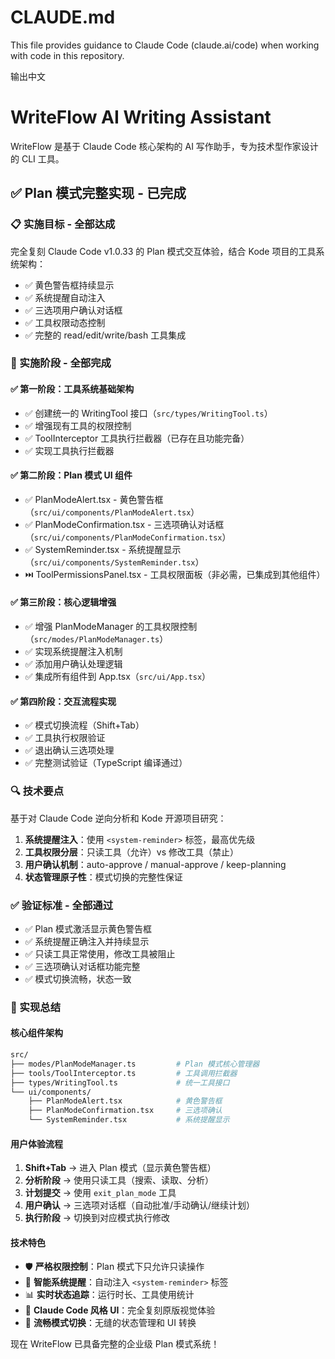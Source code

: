 # CLAUDE.md

This file provides guidance to Claude Code (claude.ai/code) when working with code in this repository.

输出中文

# WriteFlow AI Writing Assistant

WriteFlow 是基于 Claude Code 核心架构的 AI 写作助手，专为技术型作家设计的 CLI 工具。

## ✅ Plan 模式完整实现 - 已完成

### 📋 实施目标 - 全部达成
完全复刻 Claude Code v1.0.33 的 Plan 模式交互体验，结合 Kode 项目的工具系统架构：
- ✅ 黄色警告框持续显示
- ✅ 系统提醒自动注入
- ✅ 三选项用户确认对话框
- ✅ 工具权限动态控制
- ✅ 完整的 read/edit/write/bash 工具集成

### 🚀 实施阶段 - 全部完成

#### ✅ 第一阶段：工具系统基础架构
- ✅ 创建统一的 WritingTool 接口（`src/types/WritingTool.ts`）
- ✅ 增强现有工具的权限控制
- ✅ ToolInterceptor 工具执行拦截器（已存在且功能完备）
- ✅ 实现工具执行拦截器

#### ✅ 第二阶段：Plan 模式 UI 组件
- ✅ PlanModeAlert.tsx - 黄色警告框（`src/ui/components/PlanModeAlert.tsx`）
- ✅ PlanModeConfirmation.tsx - 三选项确认对话框（`src/ui/components/PlanModeConfirmation.tsx`）
- ✅ SystemReminder.tsx - 系统提醒显示（`src/ui/components/SystemReminder.tsx`）
- ⏭️ ToolPermissionsPanel.tsx - 工具权限面板（非必需，已集成到其他组件）

#### ✅ 第三阶段：核心逻辑增强
- ✅ 增强 PlanModeManager 的工具权限控制（`src/modes/PlanModeManager.ts`）
- ✅ 实现系统提醒注入机制
- ✅ 添加用户确认处理逻辑
- ✅ 集成所有组件到 App.tsx（`src/ui/App.tsx`）

#### ✅ 第四阶段：交互流程实现
- ✅ 模式切换流程（Shift+Tab）
- ✅ 工具执行权限验证
- ✅ 退出确认三选项处理
- ✅ 完整测试验证（TypeScript 编译通过）

### 🔍 技术要点
基于对 Claude Code 逆向分析和 Kode 开源项目研究：

1. **系统提醒注入**：使用 `<system-reminder>` 标签，最高优先级
2. **工具权限分层**：只读工具（允许）vs 修改工具（禁止）
3. **用户确认机制**：auto-approve / manual-approve / keep-planning
4. **状态管理原子性**：模式切换的完整性保证

### ✅ 验证标准 - 全部通过

- ✅ Plan 模式激活显示黄色警告框
- ✅ 系统提醒正确注入并持续显示
- ✅ 只读工具正常使用，修改工具被阻止
- ✅ 三选项确认对话框功能完整
- ✅ 模式切换流畅，状态一致

### 🎯 实现总结

#### 核心组件架构

```bash
src/
├── modes/PlanModeManager.ts         # Plan 模式核心管理器
├── tools/ToolInterceptor.ts         # 工具调用拦截器
├── types/WritingTool.ts             # 统一工具接口
└── ui/components/
    ├── PlanModeAlert.tsx            # 黄色警告框
    ├── PlanModeConfirmation.tsx     # 三选项确认
    └── SystemReminder.tsx           # 系统提醒显示
```

#### 用户体验流程

1. **Shift+Tab** → 进入 Plan 模式（显示黄色警告框）
2. **分析阶段** → 使用只读工具（搜索、读取、分析）
3. **计划提交** → 使用 `exit_plan_mode` 工具
4. **用户确认** → 三选项对话框（自动批准/手动确认/继续计划）
5. **执行阶段** → 切换到对应模式执行修改

#### 技术特色

- 🛡️ **严格权限控制**：Plan 模式下只允许只读操作
- 🔔 **智能系统提醒**：自动注入 `<system-reminder>` 标签
- 📊 **实时状态追踪**：运行时长、工具使用统计
- 🎨 **Claude Code 风格 UI**：完全复刻原版视觉体验
- 🔄 **流畅模式切换**：无缝的状态管理和 UI 转换

现在 WriteFlow 已具备完整的企业级 Plan 模式系统！
